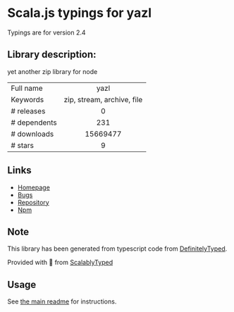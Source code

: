 
# Scala.js typings for yazl

Typings are for version 2.4

## Library description:
yet another zip library for node

|                    |                 |
| ------------------ | :-------------: |
| Full name          | yazl |
| Keywords           | zip, stream, archive, file |
| # releases         | 0 |
| # dependents       | 231 |
| # downloads        | 15669477 |
| # stars            | 9 |

## Links
- [Homepage](https://github.com/thejoshwolfe/yazl)
- [Bugs](https://github.com/thejoshwolfe/yazl/issues)
- [Repository](https://github.com/thejoshwolfe/yazl)
- [Npm](https://www.npmjs.com/package/yazl)
    


## Note
This library has been generated from typescript code from [DefinitelyTyped](https://definitelytyped.org).

Provided with :purple_heart: from [ScalablyTyped](https://github.com/oyvindberg/ScalablyTyped)

## Usage
See [the main readme](../../readme.md) for instructions.


